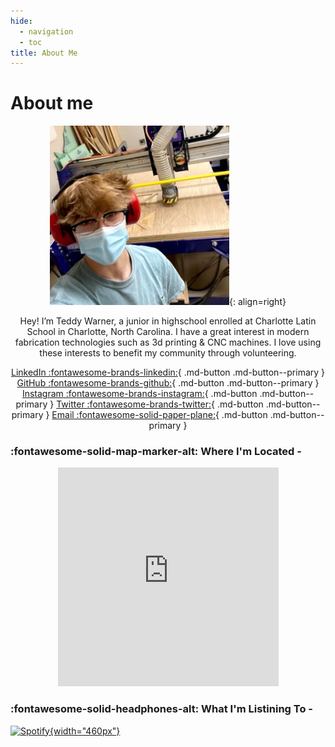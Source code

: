 ```yaml
---
hide:
  - navigation
  - toc
title: About Me
---
```


<style>

</style>

# About me

<center>

![](../images/About/avatar-photo.jpg){: align=right}

Hey! I’m Teddy Warner, a junior in highschool enrolled at Charlotte Latin School in Charlotte, North Carolina. I have a great interest in modern fabrication technologies such as 3d printing & CNC machines. I love using these interests to benefit my community through volunteering. 

[LinkedIn :fontawesome-brands-linkedin:](https://www.linkedin.com/in/teddy-warner-880974200/){ .md-button .md-button--primary }
[GitHub :fontawesome-brands-github:](https://github.com/Twarner491){ .md-button .md-button--primary }
[Instagram :fontawesome-brands-instagram:](https://www.instagram.com/teddywarner){ .md-button .md-button--primary }
[Twitter :fontawesome-brands-twitter:](https://twitter.com/WarnerTeddy){ .md-button .md-button--primary }
[Email :fontawesome-solid-paper-plane:](mailto:<Twarner491@gmail.com>){ .md-button .md-button--primary }

</center>

### :fontawesome-solid-map-marker-alt: Where I'm Located -

<center>

<iframe width="70%" height="350" style="border:0" loading="lazy" allowfullscreen src="https://www.google.com/maps/embed/v1/place?q=place_id:ChIJgRo4_MQfVIgRZNFDv-ZQRog&key=AIzaSyAvEiiuu4x7x8z9fQz31hkuRNY1yCJzRq0"></iframe> 

</center>

### :fontawesome-solid-headphones-alt: What I'm Listining To -

[![Spotify](https://novatorem-oqoqm52ci-twarner491.vercel.app/api/spotify){width="460px"}](https://open.spotify.com/user/mskz5e4dyzv4cb4kkn73iipq0?si=5eba25ddc4f74313)
